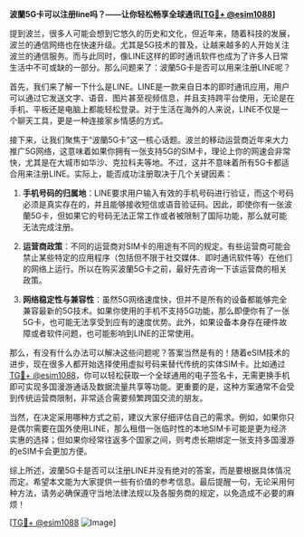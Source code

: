 **波蘭5G卡可以注册line吗？——让你轻松畅享全球通讯[[TG💪+ @esim1088](https://t.me/s/esim1088)]**

提到波兰，很多人可能会想到它悠久的历史和文化，但近年来，随着科技的发展，波兰的通信网络也在快速升级。尤其是5G技术的普及，让越来越多的人开始关注波兰的通信服务。而与此同时，像LINE这样的即时通讯软件也成为了许多人日常生活中不可或缺的一部分。那么问题来了：波蘭5G卡是否可以用来注册LINE呢？

首先，我们来了解一下什么是LINE。LINE是一款来自日本的即时通讯应用，用户可以通过它发送文字、语音、图片甚至视频信息，并且支持跨平台使用，无论是在手机、平板还是电脑上都能轻松登录。对于生活在海外的人来说，LINE不仅是一个聊天工具，更是一种连接家乡情感的方式。

接下来，让我们聚焦于“波蘭5G卡”这一核心话题。波兰的移动运营商近年来大力推广5G网络，这意味着如果你拥有一张支持5G的SIM卡，理论上你的网速会非常快，尤其是在大城市如华沙、克拉科夫等地。不过，这并不意味着所有5G卡都适合用来注册LINE。实际上，能否成功注册取决于几个关键因素：

1. **手机号码的归属地**：LINE要求用户输入有效的手机号码进行验证，而这个号码必须是真实存在的，并且能够接收短信或语音验证码。因此，即使你有一张波蘭5G卡，但如果它的号码无法正常工作或者被限制了国际功能，那么就可能无法完成注册。

2. **运营商政策**：不同的运营商对SIM卡的用途有不同的规定。有些运营商可能会禁止某些特定的应用程序（包括但不限于社交媒体、即时通讯软件等）在他们的网络上运行。所以在购买波蘭5G卡之前，最好先咨询一下该运营商的相关政策。

3. **网络稳定性与兼容性**：虽然5G网络速度快，但并不是所有的设备都能够完全兼容最新的5G技术。如果你使用的手机不支持5G功能，那么即便你有了一张5G卡，也可能无法享受到应有的速度优势。此外，如果设备本身存在硬件故障或者软件问题，也可能影响到LINE的正常使用。

那么，有没有什么办法可以解决这些问题呢？答案当然是有的！随着eSIM技术的进步，现在很多人都开始选择使用虚拟号码来替代传统的实体SIM卡。比如通过[TG💪+ @esim1088](https://t.me/s/esim1088)，你可以轻松获取一个全球通用的电子签名卡，无需更换手机即可实现多国漫游通话及数据流量共享等功能。更重要的是，这种方案通常不会受到传统运营商限制，非常适合需要频繁跨国交流的朋友。

当然，在决定采用哪种方式之前，建议大家仔细评估自己的需求。例如，如果你只是偶尔需要在国外使用LINE，那么租借一张临时性的本地SIM卡可能是更为经济实惠的选择；但如果你经常往返多个国家之间，则考虑长期绑定一张支持多国漫游的eSIM卡会更加方便。

综上所述，波蘭5G卡是否可以注册LINE并没有绝对的答案，而是要根据具体情况而定。希望本文能为大家提供一些有价值的参考信息。最后提醒一句，无论采用何种方法，请务必确保遵守当地法律法规以及各服务商的规定，以免造成不必要的麻烦！

[[TG💪+ @esim1088](https://t.me/s/esim1088) ![Image](https://i.postimg.cc/4NQfJmqS/Snipaste-2025-05-13-00-14-12.png)]
